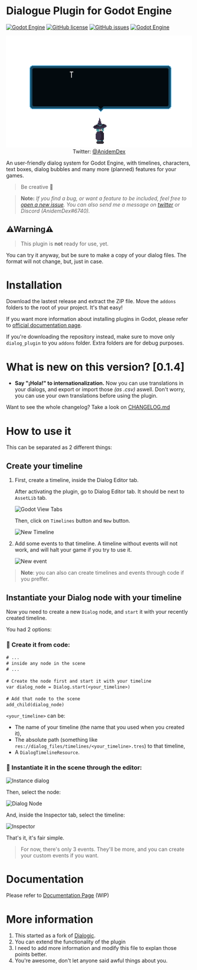 # Dialogue Plugin for Godot Engine
[![Godot Engine](https://img.shields.io/badge/Godot%20Engine-Plugin-blue?style=flat-square&logo=godot-engine&logoColor=white&logoWidth=20)]() [![GitHub license](https://img.shields.io/github/license/AnidemDex/Godot-DialogPlugin?style=flat-square)](https://github.com/AnidemDex/Godot-DialogPlugin/blob/main/LICENSE)
[![GitHub issues](https://img.shields.io/github/issues/AnidemDex/Godot-DialogPlugin?style=flat-square)](https://github.com/AnidemDex/Godot-DialogPlugin/issues)
[![Godot Engine](https://img.shields.io/badge/Version-0.1.4-red?style=flat-square)](https://github.com/AnidemDex/Godot-DialogPlugin/releases/tag/v0.1.4)

<p align="center">
  <a href="https://twitter.com/anidemdex" target="_blank"><img src="https://raw.githubusercontent.com/AnidemDex/Godot-DialogPlugin/main/.images/banner_animation.gif"></a><br/>
  Twitter: <a href="https://twitter.com/anidemdex" target="_blank">@AnidemDex</a>
</p>

An user-friendly dialog system for Godot Engine, with timelines, characters, text boxes, dialog bubbles and many more (planned) features for your games. 

> Be creative 💬

> **Note:** _If you find a bug, or want a feature to be included, feel free to [open a new issue](https://github.com/AnidemDex/Godot-DialogPlugin/issues/new). You can also send me a message on [twitter](https://twitter.com/anidemdex) or Discord (AnidemDex#6740)._

## ⚠Warning⚠

> This plugin is **not** ready for use, yet. 

You can try it anyway, but be sure to make a copy of your dialog files. The format will not change, but, just in case.

# Installation

Download the lastest release and extract the ZIP file. Move the `addons` folders to the root of your project. It's that easy!

If you want more information about installing plugins in Godot, please refer to [official documentation page](https://docs.godotengine.org/en/stable/tutorials/plugins/editor/installing_plugins.html).

If you're downloading the repository instead, make sure to move only `dialog_plugin` to you `addons` folder. Extra folders are for debug purposes.

# What is new on this version? [0.1.4]
- **Say "¡Hola!" to internationalization.** Now you can use translations in your dialogs, and export or import those _(as .csv)_ aswell. Don't worry, you can use your own translations before using the plugin.

Want to see the whole changelog? Take a look on [CHANGELOG.md](https://anidemdex.gitbook.io/godot-dialog-plugin/changelog/0.x.x-pre-release#0-1-4-2021-05-09)
# How to use it

This can be separated as 2 different things:
## Create your timeline

1. First, create a timeline, inside the Dialog Editor tab.
   
   After activating the plugin, go to Dialog Editor tab. It should be next to `AssetLib` tab.

   ![Godot View Tabs](.images/godot_view_tabs.png)

   Then, click on `Timelines` button and `New` button.

   ![New Timeline](.images/godot_new_timeline.png)

2. Add some events to that timeline. A timeline without events will not work, and will halt your game if you try to use it.
   
   ![New event](.images/godot_new_event.png)

> **Note**: you can also can create timelines and events through code if you preffer.

## Instantiate your Dialog node with your timeline

Now you need to create a new `Dialog` node, and `start` it with your recently created timeline.

You had 2 options:
### 🔵 Create it from code:

```gdscript
# ...
# inside any node in the scene
# ...

# Create the node first and start it with your timeline
var dialog_node = Dialog.start(<your_timeline>)

# Add that node to the scene
add_child(dialog_node)
```
`<your_timeline>` can be:

- The name of your timeline (the name that you used when you created it), 
- The absolute path (something like `res://dialog_files/timelines/<your_timeline>.tres`) to that timeline,
- A `DialogTimelineResource`.

### 🔵 Instantiate it in the scene through the editor:
   
![Instance dialog](.images/godot_instance_dialog_node.png)

Then, select the node:

![Dialog Node](.images/godot_scene_tree.png)

And, inside the Inspector tab, select the timeline:

![Inspector](.images/godot_inspector_tab.png)

That's it, it's fair simple.

> For now, there's only 3 events. They'll be more, and you can create your custom events if you want.

# Documentation

Please refer to [Documentation Page](https://anidemdex.gitbook.io/godot-dialog-plugin/) (WIP)

# More information
1. This started as a fork of [Dialogic](https://github.com/coppolaemilio/dialogic).
2. You can extend the functionality of the plugin
3. I need to add more information and modify this file to explan those points better.
4. You're awesome, don't let anyone said awful things about you.
